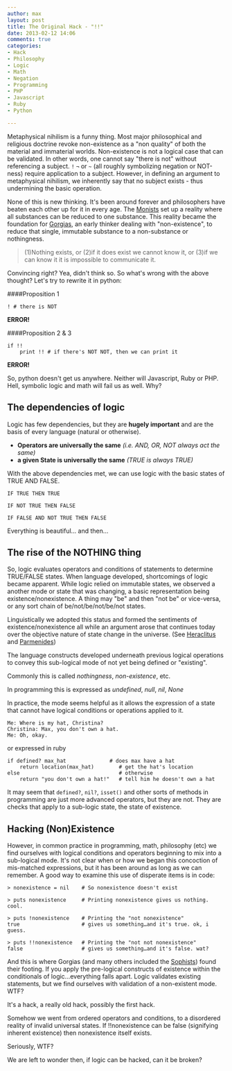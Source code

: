 ```yaml
---
author: max
layout: post
title: The Original Hack - "!!"
date: 2013-02-12 14:06
comments: true
categories: 
- Hack
- Philosophy
- Logic
- Math
- Negation
- Programming
- PHP
- Javascript
- Ruby
- Python

---
```

 
Metaphysical nihilism is a funny thing. Most major philosophical and religious doctrine revoke non-existence as a "non quality" of both the material and immaterial worlds. Non-existence is not a logical case that can be validated. In other words, one cannot say "there is not" without referencing a subject. `!` `¬` or `~` (all roughly symbolizing negation or NOT-ness) require application to a subject. However, in defining an argument to metaphysical nihilism, we inherently say that no subject exists - thus undermining the basic operation.

None of this is new thinking. It's been around forever and philosophers have beaten each other up for it in every age. 
The [Monists](http://en.wikipedia.org/wiki/Monism) set up a reality where all substances can be reduced to one substance. This reality became the foundation for 
[Gorgias](http://en.wikipedia.org/wiki/Gorgias), an early thinker dealing with "non-existence", to reduce that single, immutable substance to a non-substance or nothingness. 

> (1)Nothing exists, or (2)if it does exist we cannot know it, or (3)if we can know it it is impossible to communicate it.

Convincing right? Yea, didn't think so.
So what's wrong with the above thought? Let's try to rewrite it in python:

####Proposition 1

```
! # there is NOT
```
**ERROR!**

####Proposition 2 & 3

```
if !!
	print !! # if there's NOT NOT, then we can print it
```
**ERROR!**

So, python doesn't get us anywhere. Neither will Javascript, Ruby or PHP. Hell, symbolic logic and math will fail us as well.
Why?

## The dependencies of logic
Logic has few dependencies, but they are **hugely important** and are the basis of every language (natural or otherwise). 

* **Operators are universally the same** *(i.e. AND, OR, NOT always act the same)*
* **a given State is universally the same** *(TRUE is always TRUE)*

With the above dependencies met, we can use logic with the basic states of TRUE AND FALSE.

`IF TRUE THEN TRUE`

`IF NOT TRUE THEN FALSE`

`IF FALSE AND NOT TRUE THEN FALSE`

Everything is beautiful… and then… 

## The rise of the NOTHING thing
So, logic evaluates operators and conditions of statements to determine TRUE/FALSE states. When language developed, shortcomings of logic became apparent. While logic relied on immutable states, we observed a another mode or state that was changing, a basic representation being existence/nonexistence. A thing may "be" and then "not be" or vice-versa, or any sort chain of be/not/be/not/be/not states.  

Linguistically we adopted this status and formed the sentiments of existence/nonexistence all while an argument arose that continues today over the objective nature of state change in the universe. (See [Heraclitus](http://en.wikipedia.org/wiki/Heraclitus) and [Parmenides](http://en.wikipedia.org/wiki/Parmenides))

The language constructs developed underneath previous logical operations to convey this sub-logical mode of not yet being defined or "existing".

Commonly this is called *nothingness*, *non-existence*, etc.

In programming this is expressed as *undefined*, *null*, *nil*, *None*

In practice, the mode seems helpful as it allows the expression of a state that cannot have logical conditions or operations applied to it.

```
Me: Where is my hat, Christina?
Christina: Max, you don't own a hat.
Me: Oh, okay.
```

or expressed in ruby

```
if defined? max_hat				 # does max have a hat
	return location(max_hat)		# get the hat's location
else								# otherwise
	return "you don't own a hat!"	# tell him he doesn't own a hat

```

It may seem that `defined?`, `nil?`, `isset()` and other sorts of methods in programming are just more advanced operators, but they are not. They are checks that apply to a sub-logic state, the state of existence.

## Hacking (Non)Existence
However, in common practice in programming, math, philosophy (etc) we find ourselves with logical conditions and operators beginning to mix into a sub-logical mode. It's not clear when or how we began this concoction of mis-matched expressions, but it has been around as long as we can remember. A good way to examine this use of disperate items is in code:


```
> nonexistence = nil	# So nonexistence doesn't exist

> puts nonexistence		# Printing nonexistence gives us nothing. cool.

> puts !nonexistence 	# Printing the "not nonexistence"
true					# gives us something…and it's true. ok, i guess.

> puts !!nonexistence	# Printing the "not not nonexistence"
false					# gives us something…and it's false. wat?
```

And this is where Gorgias (and many others included the [Sophists](http://en.wikipedia.org/wiki/Sophist)) found their footing. If you apply the pre-logical constructs of existence within the conditionals of logic…everything falls apart. Logic validates existing statements, but we find ourselves with validation of a non-existent mode. WTF?

It's a hack, a really old hack, possibly the first hack.

Somehow we went from ordered operators and conditions, to a disordered reality of invalid universal states. If !!nonexistence can be false (signifying inherent existence) then nonexistence itself exists. 

Seriously, WTF?

We are left to wonder then, if logic can be hacked, can it be broken?




